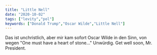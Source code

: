```yaml
---
title: "Little Nell"
date: "2020-10-02"
tags: ["levity","pol"]
keywords: ["Donald Trump","Oscar Wilde","Little Nell"]
---
```

Das ist unchristlich, aber mir kam sofort Oscar Wilde in den Sinn, von wegen "One must have a heart of stone..." Unwürdig. Get well soon, Mr. President.